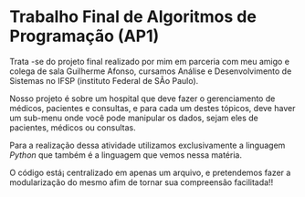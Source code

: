 # Trabalho Final de Algoritmos de Programação (AP1)



Trata -se do projeto final realizado por mim em parceria com meu amigo e colega de sala Guilherme Afonso, cursamos Análise  e Desenvolvimento de Sistemas no IFSP (instituto Federal de SÃo Paulo).

Nosso projeto é sobre um hospital que deve fazer o gerenciamento de médicos, pacientes e consultas, e para cada um destes tópicos, deve haver um sub-menu onde você pode manipular os dados, sejam eles de pacientes, médicos ou consultas.

Para a realização dessa atividade utilizamos exclusivamente a linguagem _Python_ que também é a linguagem que vemos nessa matéria. 

O código está¡ centralizado em apenas um arquivo, e pretendemos fazer a modularização do mesmo afim de tornar sua compreensão facilitada!!
